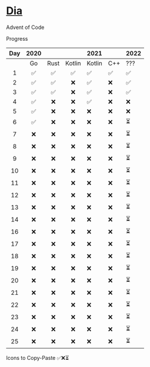 # [Dia](https://solarsystem.nasa.gov/moons/jupiter-moons/dia/in-depth/ 'NASA')

Advent of Code

Progress

| Day | 2020 |      |        | 2021   |     | 2022 |
| :-: | :--: | :--: | :----: | ------ | --- | ---- |
|     |  Go  | Rust | Kotlin | Kotlin | C++ | ???  |
|  1  |  ✅  |  ✅  |   ✅   | ✅     | ✅  | ✅   |
|  2  |  ✅  |  ✅  |   ❌   | ✅     | ❌  | ✅   |
|  3  |  ✅  |  ✅  |   ❌   | ✅     | ❌  | ✅   |
|  4  |  ✅  |  ❌  |   ❌   | ✅     | ❌  | ❌   |
|  5  |  ✅  |  ❌  |   ❌   | ❌     | ❌  | ❌   |
|  6  |  ✅  |  ❌  |   ❌   | ❌     | ❌  | ⏳   |
|  7  |  ❌  |  ❌  |   ❌   | ❌     | ❌  | ⏳   |
|  8  |  ❌  |  ❌  |   ❌   | ❌     | ❌  | ⏳   |
|  9  |  ❌  |  ❌  |   ❌   | ❌     | ❌  | ⏳   |
| 10  |  ❌  |  ❌  |   ❌   | ❌     | ❌  | ⏳   |
| 11  |  ❌  |  ❌  |   ❌   | ❌     | ❌  | ⏳   |
| 12  |  ❌  |  ❌  |   ❌   | ❌     | ❌  | ⏳   |
| 13  |  ❌  |  ❌  |   ❌   | ❌     | ❌  | ⏳   |
| 14  |  ❌  |  ❌  |   ❌   | ❌     | ❌  | ⏳   |
| 16  |  ❌  |  ❌  |   ❌   | ❌     | ❌  | ⏳   |
| 17  |  ❌  |  ❌  |   ❌   | ❌     | ❌  | ⏳   |
| 18  |  ❌  |  ❌  |   ❌   | ❌     | ❌  | ⏳   |
| 19  |  ❌  |  ❌  |   ❌   | ❌     | ❌  | ⏳   |
| 20  |  ❌  |  ❌  |   ❌   | ❌     | ❌  | ⏳   |
| 21  |  ❌  |  ❌  |   ❌   | ❌     | ❌  | ⏳   |
| 22  |  ❌  |  ❌  |   ❌   | ❌     | ❌  | ⏳   |
| 23  |  ❌  |  ❌  |   ❌   | ❌     | ❌  | ⏳   |
| 24  |  ❌  |  ❌  |   ❌   | ❌     | ❌  | ⏳   |
| 25  |  ❌  |  ❌  |   ❌   | ❌     | ❌  | ⏳   |

Icons to Copy-Paste
✅❌⏳
